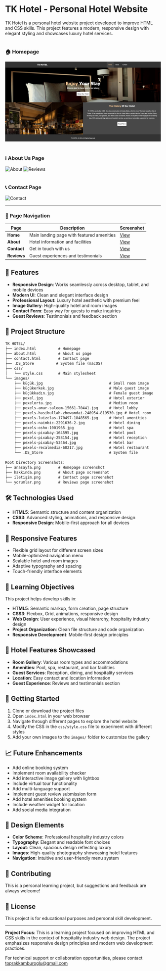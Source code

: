 # TK Hotel - Personal Hotel Website

TK Hotel is a personal hotel website project developed to improve HTML and CSS skills. This project features a modern, responsive design with elegant styling and showcases luxury hotel services.
<br></br>

<!-- Image showcase showing different pages -->


### 🏠 Homepage
![Homepage](images/anasayfa.png)
<br></br>

### ℹ️ About Us Page
![About](images/hakkında.png)
![Reviews](images/yorumlar.png)
<br></br>

### 📞 Contact Page
![Contact](images/iletişim.png)


---

### 📱 Page Navigation
| Page | Description | Screenshot |
|------|-------------|------------|
| **Home** | Main landing page with featured amenities | [View](images/anasayfa.png) |
| **About** | Hotel information and facilities | [View](images/hakkında.png) |
| **Contact** | Get in touch with us | [View](images/iletişim.png) |
| **Reviews** | Guest experiences and testimonials | [View](images/yorumlar.png) |

## 🏨 Features

- **Responsive Design**: Works seamlessly across desktop, tablet, and mobile devices
- **Modern UI**: Clean and elegant interface design
- **Professional Layout**: Luxury hotel aesthetic with premium feel
- **Image Gallery**: High-quality hotel and room images
- **Contact Form**: Easy way for guests to make inquiries
- **Guest Reviews**: Testimonials and feedback section

## 📁 Project Structure

```
TK HOTEL/
├── index.html          # Homepage
├── about.html          # About us page
├── contact.html        # Contact page
├── .DS_Store          # System file (macOS)
├── css/
│   └── style.css       # Main stylesheet
└── images/
    ├── küçük.jpg                              # Small room image
    ├── küçükerkek.jpg                         # Male guest image
    ├── küçükkadın.jpg                         # Female guest image
    ├── pexel.jpg                              # Hotel exterior
    ├── pexelorta.jpg                          # Medium room
    ├── pexels-amar-saleem-15661-70441.jpg     # Hotel lobby
    ├── pexels-hasibullah-zhowandai-248954-819530.jpg # Hotel room
    ├── pexels-luizclas-170497-1848565.jpg     # Hotel amenities
    ├── pexels-naimbic-2291636-2.jpg           # Hotel dining
    ├── pexels-osho-1001965.jpg                # Hotel spa
    ├── pexels-pixabay-164595.jpg              # Hotel pool
    ├── pexels-pixabay-258154.jpg              # Hotel reception
    ├── pexels-pixabay-53464.jpg               # Hotel bar
    ├── pexels-recalmedia-60217.jpg            # Hotel restaurant
    └── .DS_Store                              # System file

Root Directory Screenshots:
├── anasayfa.png        # Homepage screenshot
├── hakkında.png        # About page screenshot
├── iletişim.png        # Contact page screenshot
└── yorumlar.png        # Reviews page screenshot
```

## 🛠️ Technologies Used

- **HTML5**: Semantic structure and content organization
- **CSS3**: Advanced styling, animations, and responsive design
- **Responsive Design**: Mobile-first approach for all devices

## 📱 Responsive Features

- Flexible grid layout for different screen sizes
- Mobile-optimized navigation menu
- Scalable hotel and room images
- Adaptive typography and spacing
- Touch-friendly interface elements

## 🎯 Learning Objectives

This project helps develop skills in:

- **HTML5**: Semantic markup, form creation, page structure
- **CSS3**: Flexbox, Grid, animations, responsive design
- **Web Design**: User experience, visual hierarchy, hospitality industry design
- **Project Organization**: Clean file structure and code organization
- **Responsive Development**: Mobile-first design principles

## 🏨 Hotel Features Showcased

- **Room Gallery**: Various room types and accommodations
- **Amenities**: Pool, spa, restaurant, and bar facilities
- **Guest Services**: Reception, dining, and hospitality services
- **Location**: Easy contact and location information
- **Guest Experience**: Reviews and testimonials section

## 🚀 Getting Started

1. Clone or download the project files
2. Open `index.html` in your web browser
3. Navigate through different pages to explore the hotel website
4. Modify the CSS in the `css/style.css` file to experiment with different styles
5. Add your own images to the `images/` folder to customize the gallery

## 📈 Future Enhancements

- Add online booking system
- Implement room availability checker
- Add interactive image gallery with lightbox
- Include virtual tour functionality
- Add multi-language support
- Implement guest review submission form
- Add hotel amenities booking system
- Include weather widget for location
- Add social media integration

## 🎨 Design Elements

- **Color Scheme**: Professional hospitality industry colors
- **Typography**: Elegant and readable font choices
- **Layout**: Clean, spacious design reflecting luxury
- **Images**: High-quality photography showcasing hotel features
- **Navigation**: Intuitive and user-friendly menu system

## 🤝 Contributing

This is a personal learning project, but suggestions and feedback are always welcome!

## 📄 License

This project is for educational purposes and personal skill development.

---

**Project Focus**: This is a learning project focused on improving HTML and CSS skills in the context of hospitality industry web design. The project emphasizes responsive design principles and modern web development practices.

For technical support or collaboration opportunities, please contact toprakkamburoglu@gmail.com
